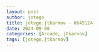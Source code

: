 ```yaml
---
layout: post
author: jotego
title: jotego.jtkarnov - 0645124
date: 2024-09-08
categories: [Arcade, jtkarnov]
tags: [jotego.jtkarnov]
---
```


